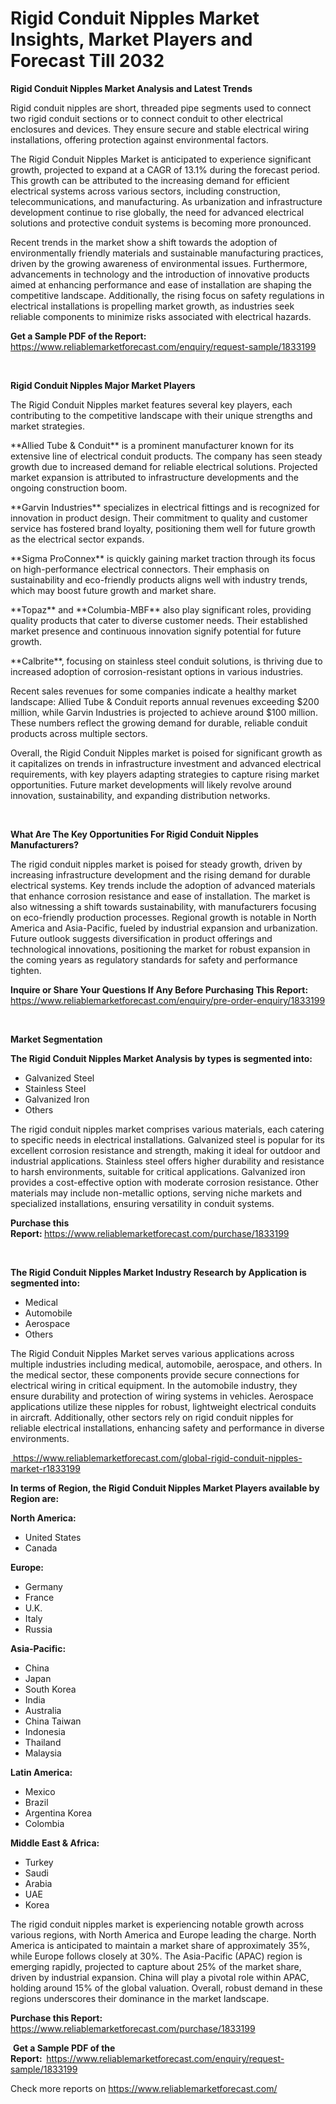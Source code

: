 <p><h1>Rigid Conduit Nipples Market Insights, Market Players and Forecast Till 2032</h1></p><p><strong>Rigid Conduit Nipples Market Analysis and Latest Trends</strong></p>
<p><p>Rigid conduit nipples are short, threaded pipe segments used to connect two rigid conduit sections or to connect conduit to other electrical enclosures and devices. They ensure secure and stable electrical wiring installations, offering protection against environmental factors.</p><p>The Rigid Conduit Nipples Market is anticipated to experience significant growth, projected to expand at a CAGR of 13.1% during the forecast period. This growth can be attributed to the increasing demand for efficient electrical systems across various sectors, including construction, telecommunications, and manufacturing. As urbanization and infrastructure development continue to rise globally, the need for advanced electrical solutions and protective conduit systems is becoming more pronounced.</p><p>Recent trends in the market show a shift towards the adoption of environmentally friendly materials and sustainable manufacturing practices, driven by the growing awareness of environmental issues. Furthermore, advancements in technology and the introduction of innovative products aimed at enhancing performance and ease of installation are shaping the competitive landscape. Additionally, the rising focus on safety regulations in electrical installations is propelling market growth, as industries seek reliable components to minimize risks associated with electrical hazards.</p></p>
<p><strong>Get a Sample PDF of the Report:&nbsp;</strong> <a href="https://www.reliablemarketforecast.com/enquiry/request-sample/1833199?utm_campaign=3324&utm_medium=2&utm_source=Github&utm_content=ia&utm_term=26032025&utm_id=rigid-conduit-nipples">https://www.reliablemarketforecast.com/enquiry/request-sample/1833199</a></p>
<p>&nbsp;</p>
<p><strong>Rigid Conduit Nipples Major Market Players</strong></p>
<p><p>The Rigid Conduit Nipples market features several key players, each contributing to the competitive landscape with their unique strengths and market strategies.</p><p>**Allied Tube & Conduit** is a prominent manufacturer known for its extensive line of electrical conduit products. The company has seen steady growth due to increased demand for reliable electrical solutions. Projected market expansion is attributed to infrastructure developments and the ongoing construction boom.</p><p>**Garvin Industries** specializes in electrical fittings and is recognized for innovation in product design. Their commitment to quality and customer service has fostered brand loyalty, positioning them well for future growth as the electrical sector expands.</p><p>**Sigma ProConnex** is quickly gaining market traction through its focus on high-performance electrical connectors. Their emphasis on sustainability and eco-friendly products aligns well with industry trends, which may boost future growth and market share.</p><p>**Topaz** and **Columbia-MBF** also play significant roles, providing quality products that cater to diverse customer needs. Their established market presence and continuous innovation signify potential for future growth.</p><p>**Calbrite**, focusing on stainless steel conduit solutions, is thriving due to increased adoption of corrosion-resistant options in various industries. </p><p>Recent sales revenues for some companies indicate a healthy market landscape: Allied Tube & Conduit reports annual revenues exceeding $200 million, while Garvin Industries is projected to achieve around $100 million. These numbers reflect the growing demand for durable, reliable conduit products across multiple sectors.</p><p>Overall, the Rigid Conduit Nipples market is poised for significant growth as it capitalizes on trends in infrastructure investment and advanced electrical requirements, with key players adapting strategies to capture rising market opportunities. Future market developments will likely revolve around innovation, sustainability, and expanding distribution networks.</p></p>
<p>&nbsp;</p>
<p><strong>What Are The Key Opportunities For Rigid Conduit Nipples Manufacturers?</strong></p>
<p><p>The rigid conduit nipples market is poised for steady growth, driven by increasing infrastructure development and the rising demand for durable electrical systems. Key trends include the adoption of advanced materials that enhance corrosion resistance and ease of installation. The market is also witnessing a shift towards sustainability, with manufacturers focusing on eco-friendly production processes. Regional growth is notable in North America and Asia-Pacific, fueled by industrial expansion and urbanization. Future outlook suggests diversification in product offerings and technological innovations, positioning the market for robust expansion in the coming years as regulatory standards for safety and performance tighten.</p></p>
<p><strong>Inquire or Share Your Questions If Any Before Purchasing This Report:</strong> <a href="https://www.reliablemarketforecast.com/enquiry/pre-order-enquiry/1833199?utm_campaign=3324&utm_medium=2&utm_source=Github&utm_content=ia&utm_term=26032025&utm_id=rigid-conduit-nipples">https://www.reliablemarketforecast.com/enquiry/pre-order-enquiry/1833199</a></p>
<p>&nbsp;</p>
<p><strong>Market Segmentation</strong></p>
<p><strong>The Rigid Conduit Nipples Market Analysis by types is segmented into:</strong></p>
<p><ul><li>Galvanized Steel</li><li>Stainless Steel</li><li>Galvanized Iron</li><li>Others</li></ul></p>
<p><p>The rigid conduit nipples market comprises various materials, each catering to specific needs in electrical installations. Galvanized steel is popular for its excellent corrosion resistance and strength, making it ideal for outdoor and industrial applications. Stainless steel offers higher durability and resistance to harsh environments, suitable for critical applications. Galvanized iron provides a cost-effective option with moderate corrosion resistance. Other materials may include non-metallic options, serving niche markets and specialized installations, ensuring versatility in conduit systems.</p></p>
<p><strong>Purchase this Report:&nbsp;</strong><a href="https://www.reliablemarketforecast.com/purchase/1833199?utm_campaign=3324&utm_medium=2&utm_source=Github&utm_content=ia&utm_term=26032025&utm_id=rigid-conduit-nipples">https://www.reliablemarketforecast.com/purchase/1833199</a></p>
<p>&nbsp;</p>
<p><strong>The Rigid Conduit Nipples Market Industry Research by Application is segmented into:</strong></p>
<p><ul><li>Medical</li><li>Automobile</li><li>Aerospace</li><li>Others</li></ul></p>
<p><p>The Rigid Conduit Nipples Market serves various applications across multiple industries including medical, automobile, aerospace, and others. In the medical sector, these components provide secure connections for electrical wiring in critical equipment. In the automobile industry, they ensure durability and protection of wiring systems in vehicles. Aerospace applications utilize these nipples for robust, lightweight electrical conduits in aircraft. Additionally, other sectors rely on rigid conduit nipples for reliable electrical installations, enhancing safety and performance in diverse environments.</p></p>
<p><a href="https://www.reliablemarketforecast.com/global-rigid-conduit-nipples-market-r1833199?utm_campaign=3324&utm_medium=2&utm_source=Github&utm_content=ia&utm_term=26032025&utm_id=rigid-conduit-nipples">&nbsp;https://www.reliablemarketforecast.com/global-rigid-conduit-nipples-market-r1833199</a></p>
<p><strong>In terms of Region, the Rigid Conduit Nipples Market Players available by Region are:</strong></p>
<p>
    <p> <strong> North America: </strong>
        <ul>
            <li>United States</li>
            <li>Canada</li>
        </ul>
        </p> 
    <p> <strong> Europe: </strong>
        <ul>
            <li>Germany</li>
            <li>France</li>
            <li>U.K.</li>
            <li>Italy</li>
            <li>Russia</li>
        </ul>
        </p> 
    <p> <strong> Asia-Pacific: </strong>
        <ul>
            <li>China</li>
            <li>Japan</li>
            <li>South Korea</li>
            <li>India</li>
            <li>Australia</li>
            <li>China Taiwan</li>
            <li>Indonesia</li>
            <li>Thailand</li>
            <li>Malaysia</li>
        </ul>
        </p> 
    <p> <strong> Latin America: </strong>
        <ul>
            <li>Mexico</li>
            <li>Brazil</li>
            <li>Argentina Korea</li>
            <li>Colombia</li>
        </ul>
        </p> 
    <p> <strong> Middle East & Africa: </strong>
        <ul>
            <li>Turkey</li>
            <li>Saudi</li>
            <li>Arabia</li>
            <li>UAE</li>
            <li>Korea</li>
        </ul>
    </p>
    </p>
<p><p>The rigid conduit nipples market is experiencing notable growth across various regions, with North America and Europe leading the charge. North America is anticipated to maintain a market share of approximately 35%, while Europe follows closely at 30%. The Asia-Pacific (APAC) region is emerging rapidly, projected to capture about 25% of the market share, driven by industrial expansion. China will play a pivotal role within APAC, holding around 15% of the global valuation. Overall, robust demand in these regions underscores their dominance in the market landscape.</p></p>
<p><strong>Purchase this Report: </strong><a href="https://www.reliablemarketforecast.com/purchase/1833199?utm_campaign=3324&utm_medium=2&utm_source=Github&utm_content=ia&utm_term=26032025&utm_id=rigid-conduit-nipples">https://www.reliablemarketforecast.com/purchase/1833199</a></p>
<p>&nbsp;<strong>Get a Sample PDF of the Report:&nbsp;&nbsp;</strong><a href="https://www.reliablemarketforecast.com/enquiry/request-sample/1833199?utm_campaign=3324&utm_medium=2&utm_source=Github&utm_content=ia&utm_term=26032025&utm_id=rigid-conduit-nipples">https://www.reliablemarketforecast.com/enquiry/request-sample/1833199</a></p>
<p><strong></strong></p>
<p>Check more reports on <a href="https://www.reliablemarketforecast.com/?utm_campaign=3324&utm_medium=2&utm_source=Github&utm_content=ia&utm_term=26032025&utm_id=rigid-conduit-nipples">https://www.reliablemarketforecast.com/</a></p>